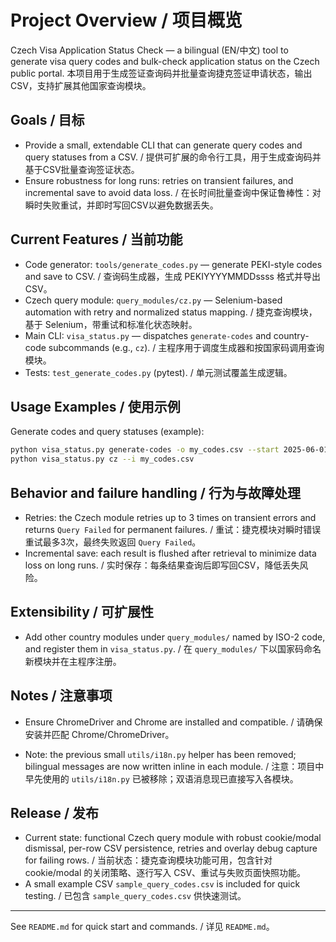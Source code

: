  # Project Overview / 项目概览

Czech Visa Application Status Check — a bilingual (EN/中文) tool to generate visa query codes and bulk-check application status on the Czech public portal. 本项目用于生成签证查询码并批量查询捷克签证申请状态，输出 CSV，支持扩展其他国家查询模块。

## Goals / 目标

- Provide a small, extendable CLI that can generate query codes and query statuses from a CSV. / 提供可扩展的命令行工具，用于生成查询码并基于CSV批量查询签证状态。
- Ensure robustness for long runs: retries on transient failures, and incremental save to avoid data loss. / 在长时间批量查询中保证鲁棒性：对瞬时失败重试，并即时写回CSV以避免数据丢失。

## Current Features / 当前功能

- Code generator: `tools/generate_codes.py` — generate PEKI-style codes and save to CSV. / 查询码生成器，生成 PEKIYYYYMMDDssss 格式并导出CSV。
- Czech query module: `query_modules/cz.py` — Selenium-based automation with retry and normalized status mapping. / 捷克查询模块，基于 Selenium，带重试和标准化状态映射。
- Main CLI: `visa_status.py` — dispatches `generate-codes` and country-code subcommands (e.g., `cz`). / 主程序用于调度生成器和按国家码调用查询模块。
- Tests: `test_generate_codes.py` (pytest). / 单元测试覆盖生成逻辑。

## Usage Examples / 使用示例

Generate codes and query statuses (example):

```bash
python visa_status.py generate-codes -o my_codes.csv --start 2025-06-01 --end 2025-08-15 --per-day 5
python visa_status.py cz --i my_codes.csv
```

## Behavior and failure handling / 行为与故障处理

- Retries: the Czech module retries up to 3 times on transient errors and returns `Query Failed` for permanent failures. / 重试：捷克模块对瞬时错误重试最多3次，最终失败返回 `Query Failed`。
- Incremental save: each result is flushed after retrieval to minimize data loss on long runs. / 实时保存：每条结果查询后即写回CSV，降低丢失风险。

## Extensibility / 可扩展性

- Add other country modules under `query_modules/` named by ISO-2 code, and register them in `visa_status.py`. / 在 `query_modules/` 下以国家码命名新模块并在主程序注册。

## Notes / 注意事项

- Ensure ChromeDriver and Chrome are installed and compatible. / 请确保安装并匹配 Chrome/ChromeDriver。

- Note: the previous small `utils/i18n.py` helper has been removed; bilingual messages are now written inline in each module. / 注意：项目中早先使用的 `utils/i18n.py` 已被移除；双语消息现已直接写入各模块。

## Release / 发布

- Current state: functional Czech query module with robust cookie/modal dismissal, per-row CSV persistence, retries and overlay debug capture for failing rows. / 当前状态：捷克查询模块功能可用，包含针对 cookie/modal 的关闭策略、逐行写入 CSV、重试与失败页面快照功能。
- A small example CSV `sample_query_codes.csv` is included for quick testing. / 已包含 `sample_query_codes.csv` 供快速测试。

---

See `README.md` for quick start and commands. / 详见 `README.md`。
